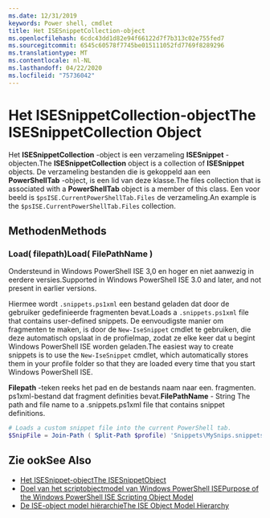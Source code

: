 ```yaml
---
ms.date: 12/31/2019
keywords: Power shell, cmdlet
title: Het ISESnippetCollection-object
ms.openlocfilehash: 6cdc43dd1d82e94f66122d7f7b313c02e755fed7
ms.sourcegitcommit: 6545c60578f7745be015111052fd7769f8289296
ms.translationtype: MT
ms.contentlocale: nl-NL
ms.lasthandoff: 04/22/2020
ms.locfileid: "75736042"
---
```

# <a name="the-isesnippetcollection-object"></a><span data-ttu-id="05d71-103">Het ISESnippetCollection-object</span><span class="sxs-lookup"><span data-stu-id="05d71-103">The ISESnippetCollection Object</span></span>

<span data-ttu-id="05d71-104">Het **ISESnippetCollection** -object is een verzameling **ISESnippet** -objecten.</span><span class="sxs-lookup"><span data-stu-id="05d71-104">The **ISESnippetCollection** object is a collection of **ISESnippet** objects.</span></span> <span data-ttu-id="05d71-105">De verzameling bestanden die is gekoppeld aan een **PowerShellTab** -object, is een lid van deze klasse.</span><span class="sxs-lookup"><span data-stu-id="05d71-105">The files collection that is associated with a **PowerShellTab** object is a member of this class.</span></span> <span data-ttu-id="05d71-106">Een voor beeld is `$psISE.CurrentPowerShellTab.Files` de verzameling.</span><span class="sxs-lookup"><span data-stu-id="05d71-106">An example is the `$psISE.CurrentPowerShellTab.Files` collection.</span></span>

## <a name="methods"></a><span data-ttu-id="05d71-107">Methoden</span><span class="sxs-lookup"><span data-stu-id="05d71-107">Methods</span></span>

### <a name="load-filepathname-"></a><span data-ttu-id="05d71-108">Load\( filepath\)</span><span class="sxs-lookup"><span data-stu-id="05d71-108">Load\( FilePathName \)</span></span>

<span data-ttu-id="05d71-109">Ondersteund in Windows PowerShell ISE 3,0 en hoger en niet aanwezig in eerdere versies.</span><span class="sxs-lookup"><span data-stu-id="05d71-109">Supported in Windows PowerShell ISE 3.0 and later, and not present in earlier versions.</span></span>

<span data-ttu-id="05d71-110">Hiermee wordt `.snippets.ps1xml` een bestand geladen dat door de gebruiker gedefinieerde fragmenten bevat.</span><span class="sxs-lookup"><span data-stu-id="05d71-110">Loads a `.snippets.ps1xml` file that contains user-defined snippets.</span></span> <span data-ttu-id="05d71-111">De eenvoudigste manier om fragmenten te maken, is door de `New-IseSnippet` cmdlet te gebruiken, die deze automatisch opslaat in de profielmap, zodat ze elke keer dat u begint Windows PowerShell ISE worden geladen.</span><span class="sxs-lookup"><span data-stu-id="05d71-111">The easiest way to create snippets is to use the `New-IseSnippet` cmdlet, which automatically stores them in your profile folder so that they are loaded every time that you start Windows PowerShell ISE.</span></span>

<span data-ttu-id="05d71-112">**Filepath** -teken reeks het pad en de bestands naam naar een. fragmenten. ps1xml-bestand dat fragment definities bevat.</span><span class="sxs-lookup"><span data-stu-id="05d71-112">**FilePathName** - String The path and file name to a .snippets.ps1xml file that contains snippet definitions.</span></span>

```powershell
# Loads a custom snippet file into the current PowerShell tab.
$SnipFile = Join-Path ( Split-Path $profile) 'Snippets\MySnips.snippets.ps1xml' $psISE.CurrentPowerShellTab.Snippets.Add($SnipPath)
```

## <a name="see-also"></a><span data-ttu-id="05d71-113">Zie ook</span><span class="sxs-lookup"><span data-stu-id="05d71-113">See Also</span></span>

- [<span data-ttu-id="05d71-114">Het ISESnippet-object</span><span class="sxs-lookup"><span data-stu-id="05d71-114">The ISESnippetObject</span></span>](The-ISESnippetObject.md)
- [<span data-ttu-id="05d71-115">Doel van het scriptobjectmodel van Windows PowerShell ISE</span><span class="sxs-lookup"><span data-stu-id="05d71-115">Purpose of the Windows PowerShell ISE Scripting Object Model</span></span>](Purpose-of-the-Windows-PowerShell-ISE-Scripting-Object-Model.md)
- [<span data-ttu-id="05d71-116">De ISE-object model hiërarchie</span><span class="sxs-lookup"><span data-stu-id="05d71-116">The ISE Object Model Hierarchy</span></span>](The-ISE-Object-Model-Hierarchy.md)
